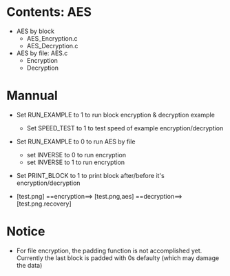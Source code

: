# Contents: AES
- AES by block
  - AES_Encryption.c
  - AES_Decryption.c
- AES by file: AES.c
  - Encryption
  - Decryption

# Mannual
- Set RUN_EXAMPLE to 1 to run block encryption & decryption example
  - Set SPEED_TEST to 1 to test speed of example encryption/decryption

- Set RUN_EXAMPLE to 0 to run AES by file
  - set INVERSE to 0 to run encryption
  - set INVERSE to 1 to run encryption

- Set PRINT_BLOCK to 1 to print block after/before it's encryption/decryption

- [test.png]
==encryption==> [test.png,aes] 
==decryption==> [test.png.recovery] 

# Notice
- For file encryption, the padding function is not accomplished yet. Currently the last block is padded with 0s defaulty (which may damage the data)
